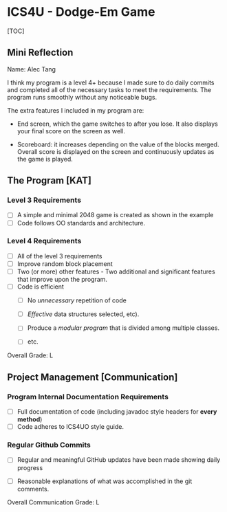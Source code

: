 # ICS4U - Dodge-Em Game
[TOC]
## Mini Reflection

Name: Alec Tang 

I think my program is a level 4+ because I made sure to do daily commits and completed all of the necessary tasks to meet the requirements. The program runs smoothly without any noticeable bugs.  

The extra features I included in my program are: 

- End screen, which the game switches to after you lose. It also displays your final score on the screen as well. 

- Scoreboard: it increases depending on the value of the blocks merged. Overall score is displayed on the screen and continuously updates as the game is played.  

## The Program [KAT]

### Level 3 Requirements

- [ ] A simple and minimal 2048 game is created as shown in the example 
- [ ] Code follows OO standards and architecture.

### Level 4 Requirements

- [ ] All of the level 3 requirements
- [ ] Improve random block placement
- [ ] Two (or more) other features - Two additional and significant features that improve upon the program.
- [ ] Code is efficient
  - [ ] No *unnecessary* repetition of code
  - [ ] *Effective* data structures selected, etc).
  - [ ] Produce a *modular program* that is divided among multiple classes. 
  - [ ] etc.



Overall Grade: L



## Project Management [Communication]

### Program Internal Documentation Requirements

- [ ] Full documentation of code (including javadoc style headers for **every method**)
- [ ] Code adheres to ICS4UO style guide.

### Regular Github Commits

- [ ] Regular and meaningful GitHub updates have been made showing daily progress
- [ ] Reasonable explanations of what was accomplished in the git comments.



Overall Communication Grade: L
